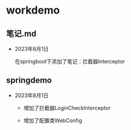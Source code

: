# workdemo

## 笔记.md

- 2023年8月1日

  在springboot下添加了笔记：拦截器Interceptor

## springdemo

- 2023年8月1日

  - 增加了拦截器LoginCheckInterceptor

  - 增加了配置类WebConfig

    

